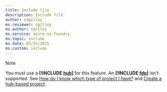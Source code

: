 ```yaml
---
title: Include file
description: Include file
author: sdgilley
ms.reviewer: sgilley
ms.author: sgilley
ms.service: azure-ai-foundry
ms.topic: include
ms.date: 03/25/2025
ms.custom: include
---
```


> [!NOTE]
> You must use a **[!INCLUDE [hub](hub-project-name.md)]** for this feature. An **[!INCLUDE [fdp](fdp-project-name.md)]** isn't supported. See [How do I know which type of project I have?](../what-is-azure-ai-foundry.md#how-do-i-know) and [Create a hub-based project](../how-to/create-projects.md?pivots="hub-project").
